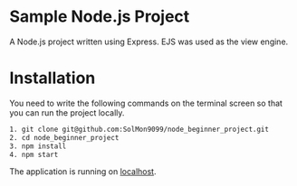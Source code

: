 # Sample Node.js Project

A Node.js project written using Express. EJS was used as the view engine.

# Installation

You need to write the following commands on the terminal screen so that you can run the project locally.

```sh
1. git clone git@github.com:SolMon9099/node_beginner_project.git
2. cd node_beginner_project
3. npm install
4. npm start
```

The application is running on [localhost](http://localhost:3000).
